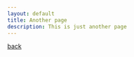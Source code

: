 ```yaml
---
layout: default
title: Another page
description: This is just another page
---
```


<script src="https://cdnjs.cloudflare.com/ajax/libs/Chart.js/2.6.0/Chart.min.js"></script>
<canvas id="canvas"></canvas>
<script>
    var data = {
            labels: ["2001", "2002", "2003", "2004", "2005","2006", "2007", "2008", "2009", "2010", "2011", "2012", "2013", "2014","2015", "2016", "2017", "2018", "2019"],
            datasets: [
                {
                    label: "SLK",
                    backgroundColor: 'rgba(0, 0, 255, 0.5)',
                    borderWidth: 1,
                    data: [1001, 188, 231, 442, 261, 443, 583, 965, 576, 459, 643, 1616, 796, 740, 496, 946, 718, 607, 727],
                    xAxisID: "bar-x-axis1"
                },
                {
                    label: "GFW",
                    backgroundColor: 'rgba(0, 0, 0, 0.2)',
                    borderWidth: 1,
                    data: [1122, 215, 261, 573, 314, 520, 811, 1143, 777, 468, 802, 1739, 768, 761, 471, 912, 626, 594, 697],
                    xAxisID: "bar-x-axis2"
                }
            ]
        };

        var options = {
            scales: {
                xAxes: [
                    {
                        id: "bar-x-axis2",
                        stacked: true,
                        categoryPercentage: 0.5,
                        barPercentage: 0.5
                    },
                    {
                        display: false,
                        stacked: true,
                        id: "bar-x-axis1",
                        type: 'category',
                        categoryPercentage: 0.5,
                        barPercentage: 0.5,
                        gridLines: {
                            offsetGridLines: true
                        },
                        offset: true
                    }
                ],

                yAxes: [{
                    id: "bar-y-axis1",
                    stacked: false,
                    ticks: {
                        beginAtZero: true
                    }
                }]

            }
        };

        var ctx = document.getElementById("canvas").getContext("2d");
        var myBarChart = new Chart(ctx, {
            type: 'bar',
            data: data,
            options: options
        });
</script>


[back](./)
